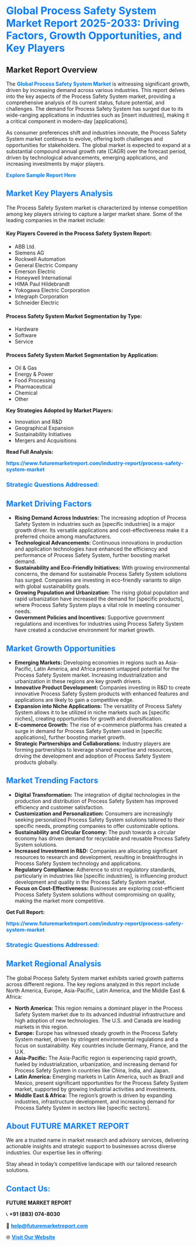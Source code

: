 <h1 style="color: #007BFF;">Global Process Safety System Market Report 2025-2033: Driving Factors, Growth Opportunities, and Key Players</h1>

<section id="overview">
<h2>Market Report Overview</h2>
<p>The <a href="https://www.futuremarketreport.com/industry-report/process-safety-system-market" style="color: #007BFF; text-decoration: none;"><strong>Global Process Safety System Market</strong></a> is witnessing significant growth, driven by increasing demand across various industries. This report delves into the key aspects of the Process Safety System market, providing a comprehensive analysis of its current status, future potential, and challenges. The demand for Process Safety System has surged due to its wide-ranging applications in industries such as [insert industries], making it a critical component in modern-day [applications].</p>
<p>As consumer preferences shift and industries innovate, the Process Safety System market continues to evolve, offering both challenges and opportunities for stakeholders. The global market is expected to expand at a substantial compound annual growth rate (CAGR) over the forecast period, driven by technological advancements, emerging applications, and increasing investments by major players.</p>
</section>

<section id="overview">
<p><a href="https://www.futuremarketreport.com/request-sample/reportId=104859" style="color: #007BFF; text-decoration: none;"><strong>Explore Sample Report Here</strong></a></p>
</section>

<section id="key-players">
<h2 style="color: #007BFF;">Market Key Players Analysis</h2>
<p>The Process Safety System market is characterized by intense competition among key players striving to capture a larger market share. Some of the leading companies in the market include:</p>
<h4>Key Players Covered in the Process Safety System Report:</h4>
<ul><li>ABB Ltd.</li><li>Siemens AG</li><li>Rockwell Automation</li><li>General Electric Company</li><li>Emerson Electric</li><li>Honeywell International</li><li>HIMA Paul Hildebrandt</li><li>Yokogawa Electric Corporation</li><li>Integraph Corporation</li><li>Schneider Electric</li></ul>
<h4>Process Safety System Market Segmentation by Type:</h4>
<ul><li>Hardware</li><li>Software</li><li>Service</li></ul>

<h4>Process Safety System Market Segmentation by Application:</h4>
<ul><li>Oil &amp; Gas</li><li>Energy &amp; Power</li><li>Food Processing</li><li>Pharmaceutical</li><li>Chemical</li><li>Other</li></ul>
<p><strong>Key Strategies Adopted by Market Players:</strong></p>
<ul>
<li>Innovation and R&D</li>
<li>Geographical Expansion</li>
<li>Sustainability Initiatives</li>
<li>Mergers and Acquisitions</li>
</ul>
</section>

<section>
<p><strong>Read Full Analysis: </strong></p><a href="https://www.futuremarketreport.com/industry-report/process-safety-system-market" style="color: #007BFF; text-decoration: none;"><strong>https://www.futuremarketreport.com/industry-report/process-safety-system-market</strong></a>
<h3 style="color: #007BFF;">Strategic Questions Addressed:</h3>
</section>

<section id="driving-factors">
<h2 style="color: #007BFF;">Market Driving Factors</h2>
<ul>
<li><strong>Rising Demand Across Industries:</strong> The increasing adoption of Process Safety System in industries such as [specific industries] is a major growth driver. Its versatile applications and cost-effectiveness make it a preferred choice among manufacturers.</li>
<li><strong>Technological Advancements:</strong> Continuous innovations in production and application technologies have enhanced the efficiency and performance of Process Safety System, further boosting market demand.</li>
<li><strong>Sustainability and Eco-Friendly Initiatives:</strong> With growing environmental concerns, the demand for sustainable Process Safety System solutions has surged. Companies are investing in eco-friendly variants to align with global sustainability goals.</li>
<li><strong>Growing Population and Urbanization:</strong> The rising global population and rapid urbanization have increased the demand for [specific products], where Process Safety System plays a vital role in meeting consumer needs.</li>
<li><strong>Government Policies and Incentives:</strong> Supportive government regulations and incentives for industries using Process Safety System have created a conducive environment for market growth.</li>
</ul>
</section>

<section id="growth-opportunities">
<h2 style="color: #007BFF;">Market Growth Opportunities</h2>
<ul>
<li><strong>Emerging Markets:</strong> Developing economies in regions such as Asia-Pacific, Latin America, and Africa present untapped potential for the Process Safety System market. Increasing industrialization and urbanization in these regions are key growth drivers.</li>
<li><strong>Innovative Product Development:</strong> Companies investing in R&D to create innovative Process Safety System products with enhanced features and applications are likely to gain a competitive edge.</li>
<li><strong>Expansion into Niche Applications:</strong> The versatility of Process Safety System allows it to be utilized in niche markets such as [specific niches], creating opportunities for growth and diversification.</li>
<li><strong>E-commerce Growth:</strong> The rise of e-commerce platforms has created a surge in demand for Process Safety System used in [specific applications], further boosting market growth.</li>
<li><strong>Strategic Partnerships and Collaborations:</strong> Industry players are forming partnerships to leverage shared expertise and resources, driving the development and adoption of Process Safety System products globally.</li>
</ul>
</section>

<section id="trending-factors">
<h2 style="color: #007BFF;">Market Trending Factors</h2>
<ul>
<li><strong>Digital Transformation:</strong> The integration of digital technologies in the production and distribution of Process Safety System has improved efficiency and customer satisfaction.</li>
<li><strong>Customization and Personalization:</strong> Consumers are increasingly seeking personalized Process Safety System solutions tailored to their specific needs, prompting companies to offer customizable options.</li>
<li><strong>Sustainability and Circular Economy:</strong> The push towards a circular economy has driven demand for recyclable and reusable Process Safety System solutions.</li>
<li><strong>Increased Investment in R&D:</strong> Companies are allocating significant resources to research and development, resulting in breakthroughs in Process Safety System technology and applications.</li>
<li><strong>Regulatory Compliance:</strong> Adherence to strict regulatory standards, particularly in industries like [specific industries], is influencing product development and quality in the Process Safety System market.</li>
<li><strong>Focus on Cost-Effectiveness:</strong> Businesses are exploring cost-efficient Process Safety System solutions without compromising on quality, making the market more competitive.</li>
</ul>
</section>

<section>
<p><strong>Get Full Report: </strong></p><a href="https://www.futuremarketreport.com/industry-report/process-safety-system-market" style="color: #007BFF; text-decoration: none;"><strong>https://www.futuremarketreport.com/industry-report/process-safety-system-market</strong></a>
<h3 style="color: #007BFF;">Strategic Questions Addressed:</h3>
</section>


<section id="regional-analysis">
<h2 style="color: #007BFF;">Market Regional Analysis</h2>
<p>The global Process Safety System market exhibits varied growth patterns across different regions. The key regions analyzed in this report include North America, Europe, Asia-Pacific, Latin America, and the Middle East & Africa:</p>
<ul>
<li><strong>North America:</strong> This region remains a dominant player in the Process Safety System market due to its advanced industrial infrastructure and high adoption of new technologies. The U.S. and Canada are leading markets in this region.</li>
<li><strong>Europe:</strong> Europe has witnessed steady growth in the Process Safety System market, driven by stringent environmental regulations and a focus on sustainability. Key countries include Germany, France, and the U.K.</li>
<li><strong>Asia-Pacific:</strong> The Asia-Pacific region is experiencing rapid growth, fueled by industrialization, urbanization, and increasing demand for Process Safety System in countries like China, India, and Japan.</li>
<li><strong>Latin America:</strong> Emerging markets in Latin America, such as Brazil and Mexico, present significant opportunities for the Process Safety System market, supported by growing industrial activities and investments.</li>
<li><strong>Middle East & Africa:</strong> The region’s growth is driven by expanding industries, infrastructure development, and increasing demand for Process Safety System in sectors like [specific sectors].</li>
</ul>
</section>

<footer>
<h2 style="color: #007BFF;">About FUTURE MARKET REPORT</h2>
<p>We are a trusted name in market research and advisory services, delivering actionable insights and strategic support to businesses across diverse industries. Our expertise lies in offering:</p>

<p>Stay ahead in today’s competitive landscape with our tailored research solutions.</p>

<h2 style="color: #007BFF;">Contact Us:</h2>
<p><strong>FUTURE MARKET REPORT</strong></p>
<p>📞 <strong>+91 (883) 074-8030</strong></p>
<p>📧 <strong><a href="mailto:help@futuremarketreport.com" style="color: #007BFF;">help@futuremarketreport.com</a></strong></p>
<p>🌐 <strong><a href="https://www.futuremarketreport.com/" style="color: #007BFF;">Visit Our Website</a></strong></p>
</footer>